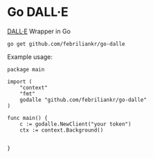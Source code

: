 # Go DALL·E

[DALL·E](https://beta.openai.com/docs/guides/images/usage) Wrapper in Go

```
go get github.com/febriliankr/go-dalle
```

Example usage:

```
package main

import (
	"context"
	"fmt"
	godalle "github.com/febriliankr/go-dalle"
)

func main() {
	c := godalle.NewClient("your token")
	ctx := context.Background()


}
```